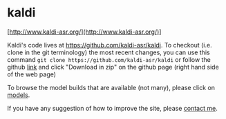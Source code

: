 # kaldi


[http://www.kaldi-asr.org/](http://www.kaldi-asr.org/)]

Kaldi's code lives at https://github.com/kaldi-asr/kaldi. To checkout (i.e. clone in the git terminology) the most recent changes, you can use this command `git clone https://github.com/kaldi-asr/kaldi` or follow the github [link](https://github.com/kaldi-asr/kaldi) and click "Download in zip" on the github page (right hand side of the web page)          

To browse the model builds that are available (not many), please click on [models](http://www.kaldi-asr.org/models.html).

If you have any suggestion of how to improve the site, please [contact me](mailto:dpovey@gmail.com).         